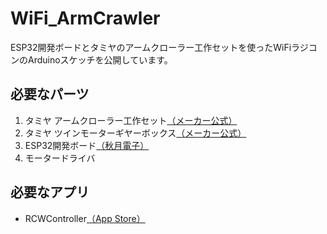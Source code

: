 # WiFi_ArmCrawler
ESP32開発ボードとタミヤのアームクローラー工作セットを使ったWiFiラジコンのArduinoスケッチを公開しています。
## 必要なパーツ
1. タミヤ アームクローラー工作セット[（メーカー公式）](https://www.tamiya.com/japan/products/70211/)
2. タミヤ ツインモーターギヤーボックス[（メーカー公式）](https://www.tamiya.com/japan/products/70168/)
3. ESP32開発ボード[（秋月電子）](http://akizukidenshi.com/catalog/g/gM-11819/)
4. モータードライバ
## 必要なアプリ
- RCWController[（App Store）](https://apps.apple.com/app/rcwcontroller/id1084628679)
